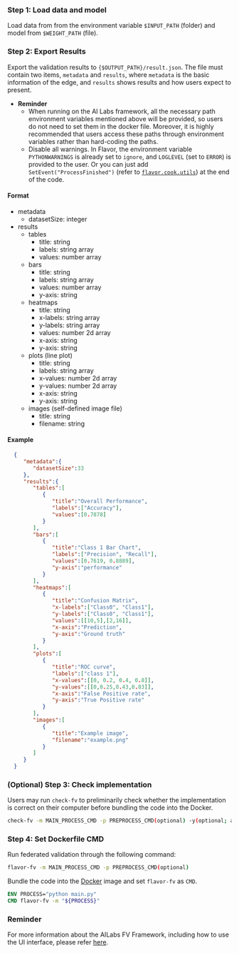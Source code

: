 ### Step 1: Load data and model
Load data from from the environment variable `$INPUT_PATH` (folder) and model from `$WEIGHT_PATH` (file).

### Step 2: Export Results
Export the validation results to `{$OUTPUT_PATH}/result.json`. The file must contain two items, `metadata` and `results`, where `metadata` is the basic information of the edge, and `results` shows results and how users expect to present.

- **Reminder**
  - When running on the AI Labs framework, all the necessary path environment variables mentioned above will be provided, so users do not need to set them in the docker file. Moreover, it is highly recommended that users access these paths through environment variables rather than hard-coding the paths.
  - Disable all warnings. In Flavor, the environment variable `PYTHONWARNINGS` is already set to `ignore`, and `LOGLEVEL` (set to `ERROR`) is provided to the user. Or you can just add `SetEvent("ProcessFinished")` (refer to [`flavor.cook.utils`](../../flavor/cook/utils.py)) at the end of the code.

#### Format
 * metadata
	* datasetSize: integer
 * results
	* tables
	  * title: string
	  * labels: string array
	  * values: number array
	* bars
	  * title: string
	  * labels: string array
	  * values: number array
	  * y-axis: string
	* heatmaps
	  * title: string
	  * x-labels: string array
	  * y-labels: string array
	  * values: number 2d array
	  * x-axis: string
	  * y-axis: string
	* plots (line plot)
	  * title: string
	  * labels: string array
	  * x-values: number 2d array
	  * y-values: number 2d array
	  * x-axis: string
	  * y-axis: string
	* images (self-defined image file)
	  * title: string
	  * filename: string
#### Example
```json
  {
     "metadata":{
        "datasetSize":33
     },
     "results":{
        "tables":[
           {
              "title":"Overall Performance",
              "labels":["Accuracy"],
              "values":[0.7878]
           }
        ],
        "bars":[
           {
              "title":"Class 1 Bar Chart",
              "labels":["Precision", "Recall"],
              "values":[0.7619, 0.8889],
              "y-axis":"performance"
           }
        ],
        "heatmaps":[
           {
              "title":"Confusion Matrix",
              "x-labels":["Class0", "Class1"],
              "y-labels":["Class0", "Class1"],
              "values":[[10,5],[2,16]],
              "x-axis":"Prediction",
              "y-axis":"Ground truth"
           }
        ],
        "plots":[
           {
              "title":"ROC curve",
              "labels":["class 1"],
              "x-values":[[0, 0.2, 0.4, 0.8]],
              "y-values":[[0,0.25,0.43,0.83]],
              "x-axis":"False Positive rate",
              "y-axis":"True Positive rate"
           }
        ],
        "images":[
           {
              "title":"Example image",
              "filename":"example.png"
           }
        ]
     }
  }
```

### (Optional) Step 3:  Check implementation
Users may run `check-fv` to preliminarily check whether the implementation is correct on their computer before bundling the code into the Docker.
```bash
check-fv -m MAIN_PROCESS_CMD -p PREPROCESS_CMD(optional) -y(optional; automatic Enter to prompts)
```

### Step 4: Set Dockerfile CMD
Run federated validation through the following command:
```bash
flavor-fv -m MAIN_PROCESS_CMD -p PREPROCESS_CMD(optional)
```
Bundle the code into the [Docker](Dockerfile) image and set `flavor-fv` as `CMD`.
```dockerfile
ENV PROCESS="python main.py"
CMD flavor-fv -m "${PROCESS}"
```

### Reminder
For more information about the AILabs FV Framework, including how to use the UI interface, please refer [here](https://harmonia.taimedimg.com/flp/documents/fv/1.0/manuals/).

